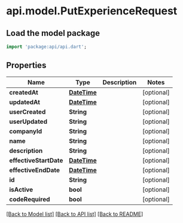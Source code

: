 # api.model.PutExperienceRequest

## Load the model package
```dart
import 'package:api/api.dart';
```

## Properties
Name | Type | Description | Notes
------------ | ------------- | ------------- | -------------
**createdAt** | [**DateTime**](DateTime.md) |  | [optional] 
**updatedAt** | [**DateTime**](DateTime.md) |  | [optional] 
**userCreated** | **String** |  | [optional] 
**userUpdated** | **String** |  | [optional] 
**companyId** | **String** |  | [optional] 
**name** | **String** |  | [optional] 
**description** | **String** |  | [optional] 
**effectiveStartDate** | [**DateTime**](DateTime.md) |  | [optional] 
**effectiveEndDate** | [**DateTime**](DateTime.md) |  | [optional] 
**id** | **String** |  | [optional] 
**isActive** | **bool** |  | [optional] 
**codeRequired** | **bool** |  | [optional] 

[[Back to Model list]](../README.md#documentation-for-models) [[Back to API list]](../README.md#documentation-for-api-endpoints) [[Back to README]](../README.md)


